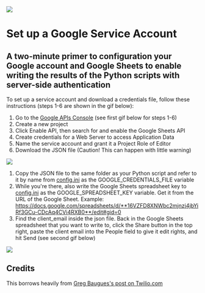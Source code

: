 <img src="https://theventure.city/wp-content/uploads/2017/06/Theventurecity-logoweb-1.png" >

# Set up a Google Service Account
## A two-minute primer to configuration your Google account and Google Sheets to enable writing the results of the Python scripts with server-side authentication

To set up a service account and download a credentials file, follow these instructions (steps 1-6 are shown in the gif below):
1. Go to the [Google APIs Console](https://console.developers.google.com) (see first gif below for steps 1-6)
1. Create a new project
1. Click Enable API, then search for and enable the Google Sheets API
1. Create credentials for a Web Server to access Application Data
1. Name the service account and grant it a Project Role of Editor
1. Download the JSON file (Caution! This can happen with little warning)

<img src="https://s3.amazonaws.com/com.twilio.prod.twilio-docs/original_images/google-developer-console.gif" >

1. Copy the JSON file to the same folder as your Python script and refer to it by name from [config.ini](python/config.ini) as the GOOGLE_CREDENTIALS_FILE variable
1. While you're there, also write the Google Sheets spreadsheet key to [config.ini](python/config.ini) as the GOOGLE_SPREADSHEET_KEY variable. Get it from the URL of the Google Sheet. Example: https://docs.google.com/spreadsheets/d/**16VZFD8XNWbc2mjnzj4jbYiRf3GCu-CDcAq4CVi4RXB0**/edit#gid=0
1. Find the client_email inside the json file. Back in the Google Sheets spreadsheet that you want to write to, click the Share button in the top right, paste the client email into the People field to give it edit rights, and hit Send (see second gif below)


<img src="https://s3.amazonaws.com/com.twilio.prod.twilio-docs/original_images/share-google-spreadshet.gif" >

## Credits
This borrows heavily from [Greg Baugues's post on Twilio.com](https://www.twilio.com/blog/2017/02/an-easy-way-to-read-and-write-to-a-google-spreadsheet-in-python.html)
